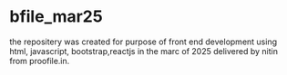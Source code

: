 # bfile_mar25
the repositery was created for  purpose of front end development using html, javascript, bootstrap,reactjs in the marc of 2025 delivered by  nitin from proofile.in.
